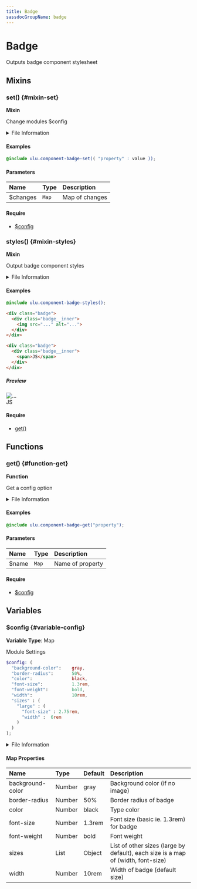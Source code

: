 ```yaml
---
title: Badge
sassdocGroupName: badge
---
```



# Badge

<div class="type-large">

Outputs badge component stylesheet

</div>



## Mixins




<div class="sassdoc-item-header">

###  set() {#mixin-set}

  <div class="sassdoc-item-header__labels">
    <span class="tag tag--primary"><strong>Mixin</strong></span>
  </div>

</div>

  

Change modules $config
    
    


<details>
  <summary>File Information</summary>
  
- **File:** _badge.scss
- **Group:** badge
- **Type:** mixin
- **Lines (comments):** 36-39
- **Lines (code):** 41-43

</details>

    

#### Examples

      


``` scss
@include ulu.component-badge-set(( "property" : value ));
```
  



      

#### Parameters


|Name|Type|Description|
|:--|:--|:--|
|$changes|`Map`|Map of changes|

    

#### Require

- [$config](/sass/components/accordion/#variable-config)
  


<div class="sassdoc-item-header">

###  styles() {#mixin-styles}

  <div class="sassdoc-item-header__labels">
    <span class="tag tag--primary"><strong>Mixin</strong></span>
  </div>

</div>

  

Output badge component styles
    
    


<details>
  <summary>File Information</summary>
  
- **File:** _badge.scss
- **Group:** badge
- **Type:** mixin
- **Lines (comments):** 54-68
- **Lines (code):** 70-130

</details>

    

#### Examples

      


``` scss
@include ulu.component-badge-styles();
```
  



      

      


``` html
<div class="badge">
  <div class="badge__inner">
    <img src="..." alt="...">
  </div>
</div>

<div class="badge">
  <div class="badge__inner">
    <span>JS</span>
  </div>
</div>
```
  


##### Preview

<div>
<div class="badge">
  <div class="badge__inner">
    <img src="..." alt="...">
  </div>
</div>

<div class="badge">
  <div class="badge__inner">
    <span>JS</span>
  </div>
</div>
</div>

    

      

#### Require

- [get()](/sass/components/accordion/#function-get)
  
  

## Functions




<div class="sassdoc-item-header">

###  get() {#function-get}

  <div class="sassdoc-item-header__labels">
    <span class="tag tag--primary"><strong>Function</strong></span>
  </div>

</div>

  

Get a config option
    
    


<details>
  <summary>File Information</summary>
  
- **File:** _badge.scss
- **Group:** badge
- **Type:** function
- **Lines (comments):** 45-48
- **Lines (code):** 50-52

</details>

    

#### Examples

      


``` scss
@include ulu.component-badge-get("property");
```
  



      

#### Parameters


|Name|Type|Description|
|:--|:--|:--|
|$name|`Map`|Name of property|

    

#### Require

- [$config](/sass/components/accordion/#variable-config)
  
  

## Variables




<div class="sassdoc-item-header">

###  $config {#variable-config}

  <div class="sassdoc-item-header__labels">
    <span class="tag tag--primary"><strong>Variable</strong></span> <span class="tag"><strong>Type</strong>: Map</span>
  </div>

</div>

  

Module Settings
    
    

``` scss
$config: (
  "background-color":    gray,
  "border-radius":       50%,
  "color":               black,
  "font-size":           1.3rem,
  "font-weight":         bold,
  "width":               10rem,
  "sizes" : (
    "large" : (
      "font-size" : 2.75rem,
      "width" :  6rem
    )
  )
);
```
  


<details>
  <summary>File Information</summary>
  
- **File:** _badge.scss
- **Group:** badge
- **Type:** variable
- **Lines (comments):** 11-19
- **Lines (code):** 21-34

</details>

    

#### Map Properties


|Name|Type|Default|Description|
|:--|:--|:--|:--|
|background-color|Number|gray|Background color (if no image)|
|border-radius|Number|50%|Border radius of badge|
|color|Number|black|Type color|
|font-size|Number|1.3rem|Font size (basic ie. 1.3rem) for badge|
|font-weight|Number|bold|Font weight|
|sizes|List|Object|List of other sizes (large by default), each size is a map of (width, font-size)|
|width|Number|10rem|Width of badge (default size)|

    
  
  